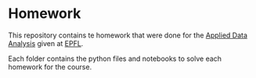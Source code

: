 # Homework
This repository contains te homework that were done for the [Applied Data Analysis](http://edu.epfl.ch/coursebook/en/applied-data-analysis-CS-401) given at [EPFL](http://epfl.ch/).

Each folder contains the python files and notebooks to solve each homework for the course.

